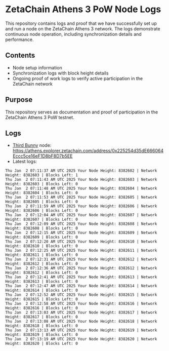 # ZetaChain Athens 3 PoW Node Logs
This repository contains logs and proof that we have successfully set up and run a node on the ZetaChain Athens 3 network. The logs demonstrate continuous node operation, including synchronization details and performance.

## Contents
- Node setup information
- Synchronization logs with block height details
- Ongoing proof of work logs to verify active participation in the ZetaChain network

## Purpose
This repository serves as documentation and proof of participation in the ZetaChain Athens 3 PoW testnet.

## Logs

- [Third Bunny](https://thirdbunny.xyz/) node: https://athens.explorer.zetachain.com/address/0x225254d35dE666064Eccc5ce16eF1D8bF8D7b5EE
- Latest logs:
```
Thu Jan  2 07:11:37 AM UTC 2025 Your Node Height: 8382602 | Network Height: 8382603 | Blocks Left: 1
Thu Jan  2 07:11:43 AM UTC 2025 Your Node Height: 8382603 | Network Height: 8382603 | Blocks Left: 0
Thu Jan  2 07:11:48 AM UTC 2025 Your Node Height: 8382604 | Network Height: 8382604 | Blocks Left: 0
Thu Jan  2 07:11:53 AM UTC 2025 Your Node Height: 8382605 | Network Height: 8382605 | Blocks Left: 0
Thu Jan  2 07:11:59 AM UTC 2025 Your Node Height: 8382606 | Network Height: 8382606 | Blocks Left: 0
Thu Jan  2 07:12:04 AM UTC 2025 Your Node Height: 8382607 | Network Height: 8382607 | Blocks Left: 0
Thu Jan  2 07:12:09 AM UTC 2025 Your Node Height: 8382608 | Network Height: 8382608 | Blocks Left: 0
Thu Jan  2 07:12:15 AM UTC 2025 Your Node Height: 8382609 | Network Height: 8382609 | Blocks Left: 0
Thu Jan  2 07:12:20 AM UTC 2025 Your Node Height: 8382610 | Network Height: 8382610 | Blocks Left: 0
Thu Jan  2 07:12:25 AM UTC 2025 Your Node Height: 8382611 | Network Height: 8382611 | Blocks Left: 0
Thu Jan  2 07:12:31 AM UTC 2025 Your Node Height: 8382612 | Network Height: 8382612 | Blocks Left: 0
Thu Jan  2 07:12:36 AM UTC 2025 Your Node Height: 8382612 | Network Height: 8382612 | Blocks Left: 0
Thu Jan  2 07:12:41 AM UTC 2025 Your Node Height: 8382613 | Network Height: 8382613 | Blocks Left: 0
Thu Jan  2 07:12:47 AM UTC 2025 Your Node Height: 8382614 | Network Height: 8382614 | Blocks Left: 0
Thu Jan  2 07:12:52 AM UTC 2025 Your Node Height: 8382615 | Network Height: 8382615 | Blocks Left: 0
Thu Jan  2 07:12:58 AM UTC 2025 Your Node Height: 8382616 | Network Height: 8382616 | Blocks Left: 0
Thu Jan  2 07:13:03 AM UTC 2025 Your Node Height: 8382617 | Network Height: 8382617 | Blocks Left: 0
Thu Jan  2 07:13:08 AM UTC 2025 Your Node Height: 8382618 | Network Height: 8382618 | Blocks Left: 0
Thu Jan  2 07:13:13 AM UTC 2025 Your Node Height: 8382619 | Network Height: 8382619 | Blocks Left: 0
Thu Jan  2 07:13:19 AM UTC 2025 Your Node Height: 8382620 | Network Height: 8382620 | Blocks Left: 0
```
